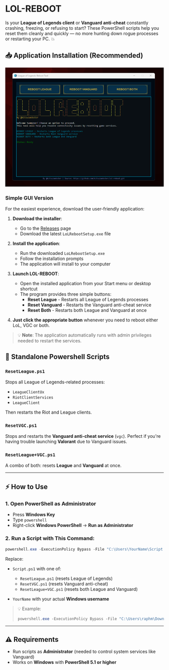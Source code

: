 # LOL-REBOOT

Is your **League of Legends client** or **Vanguard anti-cheat** constantly crashing, freezing, or refusing to start? These PowerShell scripts help you reset them cleanly and quickly — no more hunting down rogue processes or restarting your PC. 💥

## 📥 Application Installation (Recommended)

![Screenshot](Documentation/Assets/ProgramHub.png)

### Simple GUI Version

For the easiest experience, download the user-friendly application:

1. **Download the installer**:
   * Go to the [Releases](https://github.com/kitsuiwebster/lol-reboot/releases) page
   * Download the latest `LoLRebootSetup.exe` file

2. **Install the application**:
   * Run the downloaded `LoLRebootSetup.exe`
   * Follow the installation prompts
   * The application will install to your computer

3. **Launch LOL-REBOOT**:
   * Open the installed application from your Start menu or desktop shortcut
   * The program provides three simple buttons:
     * **Reset League** - Restarts all League of Legends processes
     * **Reset Vanguard** - Restarts the Vanguard anti-cheat service
     * **Reset Both** - Restarts both League and Vanguard at once

4. **Just click the appropriate button** whenever you need to reboot either LoL, VGC or both.

> 💡 **Note**: The application automatically runs with admin privileges needed to restart the services.

## 📁 Standalone Powershell Scripts

### `ResetLeague.ps1`

Stops all League of Legends-related processes:

* `LeagueClientUx`
* `RiotClientServices`
* `LeagueClient`

Then restarts the Riot and League clients.

### `ResetVGC.ps1`

Stops and restarts the **Vanguard anti-cheat service** (`vgc`).
Perfect if you're having trouble launching **Valorant** due to Vanguard issues.

### `ResetLeague+VGC.ps1`

A combo of both: resets **League** and **Vanguard** at once.

---

## ⚡ How to Use

### 1. Open PowerShell as Administrator

* Press **Windows Key**
* Type `powershell`
* Right-click **Windows PowerShell** → **Run as Administrator**

### 2. Run a Script with This Command:

```powershell
powershell.exe -ExecutionPolicy Bypass -File "C:\Users\YourName\Script.ps1"
```

Replace:

* `Script.ps1` with one of:

  * `ResetLeague.ps1` (resets League of Legends)
  * `ResetVGC.ps1` (resets Vanguard anti-cheat)
  * `ResetLeague+VGC.ps1` (resets both League and Vanguard)
* `YourName` with your actual **Windows username**

> 💡 Example:
>
> ```powershell
> powershell.exe -ExecutionPolicy Bypass -File "C:\Users\raphm\Downloads\ResetVGC.ps1"
> ```

---

## ⚠️ Requirements

* Run scripts as **Administrator** (needed to control system services like Vanguard)
* Works on **Windows** with **PowerShell 5.1 or higher**

